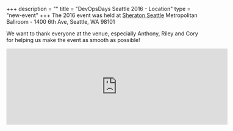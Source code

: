 +++
description = ""
title = "DevOpsDays Seattle 2016 - Location"
type = "new-event"
+++
The 2016 event was held at <a href="http://www.sheratonseattle.com/">Sheraton Seattle</a> Metropolitan Ballroom - 1400 6th Ave, Seattle, WA 98101<br>

We want to thank everyone at the venue, especially Anthony, Riley and Cory for helping us make the event as smooth as possible!

<iframe src="https://www.google.com/maps/embed?pb=!1m18!1m12!1m3!1d2689.8031954474354!2d-122.33317480669527!3d47.61051634513574!2m3!1f0!2f0!3f0!3m2!1i1024!2i768!4f13.1!3m3!1m2!1s0x54906ab45f555241%3A0xd56f6e55dd269b72!2sSheraton+Seattle+Hotel!5e0!3m2!1sen!2sus!4v1447259461128" width="580" height="200" frameborder="0" style="border:0" allowfullscreen></iframe>